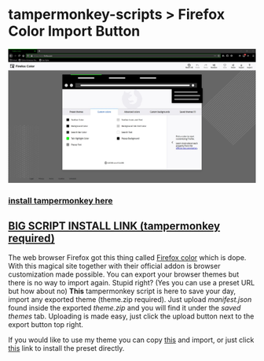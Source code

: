 # tampermonkey-scripts > Firefox Color Import Button

![preview image](https://raw.githubusercontent.com/Yazaar/tampermonkey-scripts/master/FirefoxColorImportButton/preview.jpg "import button!")

### [install tampermonkey here](https://addons.mozilla.org/en-US/firefox/addon/tampermonkey/)

## [BIG SCRIPT INSTALL LINK (tampermonkey required)](https://raw.githubusercontent.com/Yazaar/tampermonkey-scripts/master/FirefoxColorImportButton/FirefoxColorImportButton.user.js)

The web browser Firefox got this thing called [Firefox color](https://color.firefox.com) which is dope. With this magical site together with their official addon is browser customization made possible. You can export your browser themes but there is no way to import again. Stupid right? (Yes you can use a preset URL but how about no) **This** tampermonkey script is here to save your day, import any exported theme (theme.zip required). Just upload *manifest.json* found inside the exported *theme.zip* and you will find it under the *saved themes* tab. Uploading is made easy, just click the upload button next to the export button top right.

If you would like to use my theme you can copy [this](https://raw.githubusercontent.com/Yazaar/tampermonkey-scripts/master/FirefoxColorImportButton/YazaarGreenTheme.json) and import, or just click [this](https://color.firefox.com/?theme=XQAAAAJVAgAAAAAAAABBKYhm849SCicxcUF-LXcGHf3p79Ffm06OXtakGWB8SGrm5IQXg3NYa3UMYsydl7eJyOmwEtCfhQf-WBj2aHv1qjSMqny4cWZA6durpdeN0AaVo1BELo0BKRbJHzH9VnfT2VJUnDtrCIBHpZIYcii2AFXww0X4dA9BxBtmH7XIZwmMm44frf5yFMlkq_7S4qg7ozficB-507dNvPa49FUn6bAnCnTjHGEiLN2PswMkX2kPxf8y3nexzRnO-G8WclNYBqyKWydPoupQ6WOH5av0Dm9lc7hZOvoaZGurj6XuDHvYvCmUemyd3UyPn-K8UdNWtTlBJwOgc4ptlMa8Cth3ngHLcWQUZCxSrfq5oiwQALWKBshQ5wGe7R0tmWXE_Ko-fA) link to install the preset directly.
